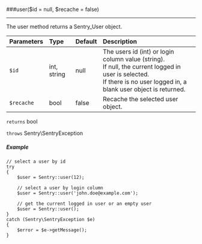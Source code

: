 ###user($id = null, $recache = false)

----------

The user method returns a Sentry_User object.

Parameters                   | Type            | Default         | Description
:--------------------------- | :-------------- | :-------------- | :--------------
`$id`                     	 | int, string     | null            | The users id (int) or login column value (string).<br>If null, the current logged in user is selected.<br>If there is no user logged in, a blank user object is returned.
`$recache`                   | bool            | false           | Recache the selected user object.

`returns` bool

`throws` Sentry\SentryException

##### Example

	// select a user by id
	try
	{
		$user = Sentry::user(12);

		// select a user by login column
		$user = Sentry::user('john.doe@example.com');

		// get the current logged in user or an empty user
		$user = Sentry::user();
	}
	catch (Sentry\SentryException $e)
	{
		$error = $e->getMessage();
	}

